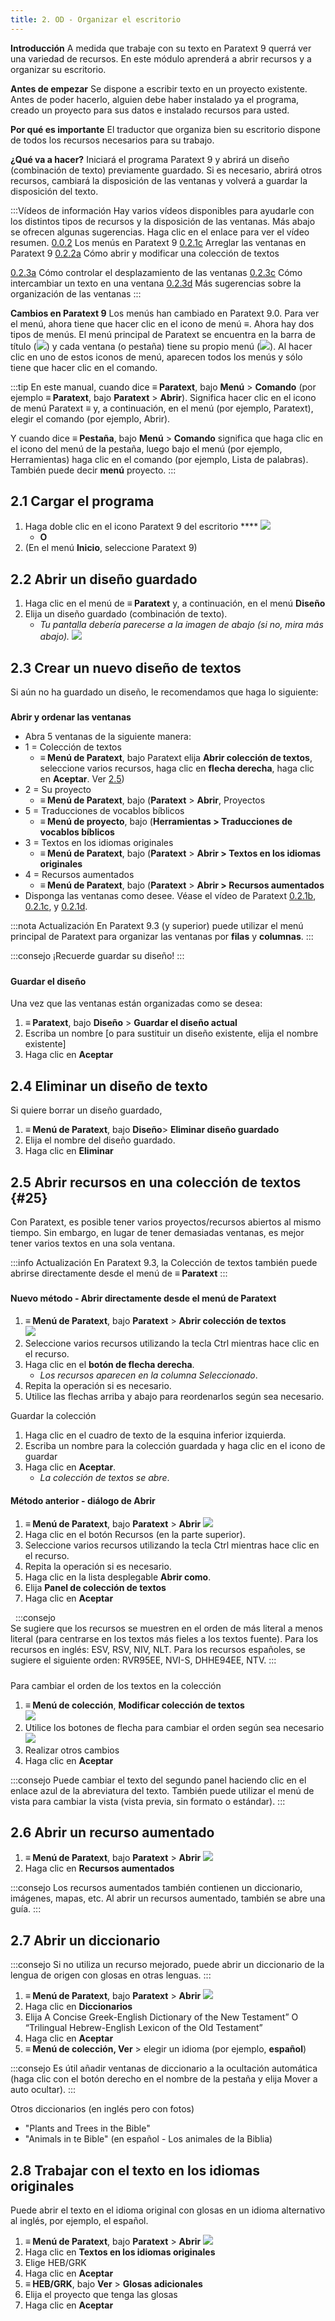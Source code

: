 ```yaml
---
title: 2. OD - Organizar el escritorio
---
```


**Introducción** A medida que trabaje con su texto en Paratext 9 querrá ver una variedad de recursos. En este módulo aprenderá a abrir recursos y a organizar su escritorio.

**Antes de empezar** Se dispone a escribir texto en un proyecto existente. Antes de poder hacerlo, alguien debe haber instalado ya el programa, creado un proyecto para sus datos e instalado recursos para usted.

**Por qué es importante** El traductor que organiza bien su escritorio dispone de todos los recursos necesarios para su trabajo.

**¿Qué va a hacer?** Iniciará el programa Paratext 9 y abrirá un diseño (combinación de texto) previamente guardado. Si es necesario, abrirá otros recursos, cambiará la disposición de las ventanas y volverá a guardar la disposición del texto.

:::Vídeos de información
Hay varios vídeos disponibles para ayudarle con los distintos tipos de recursos y la disposición de las ventanas. Más abajo se ofrecen algunas sugerencias. Haga clic en el enlace para ver el vídeo resumen. [0.0.2](../../Video-summaries/01-Introduction/0.2.Navigation/0.2.1c.md) Los menús en Paratext 9 [0.2.1c](../../Video-summaries/01-Introduction/0.2.Navigation/0.2.1d.md) Arreglar las ventanas en Paratext 9 [0.2.2a](../../Video-summaries/01-Introduction/0.2.Navigation/0.2.2a.md) Cómo abrir y modificar una colección de textos

[0.2.3a](../../Video-summaries/01-Introduction/0.2.Navigation/0.2.3a.md) Cómo controlar el desplazamiento de las ventanas [0.2.3c](../../Video-summaries/01-Introduction/0.2.Navigation/0.2.3c.md) Cómo intercambiar un texto en una ventana [0.2.3d](../../Video-summaries/01-Introduction/0.2.Navigation/0.2.3d.md) Más sugerencias sobre la organización de las ventanas
:::

**Cambios en Paratext 9** Los menús han cambiado en Paratext 9.0. Para ver el menú, ahora tiene que hacer clic en el icono de menú ≡. Ahora hay dos tipos de menús. El menú principal de Paratext se encuentra en la barra de título (![](../media/a7c437f2736cb28b0dff7abd780f5f94.png)) y cada ventana (o pestaña) tiene su propio menú (![](../media/65ab77824a1e025fac1bf88feb6ba66f.png)). Al hacer clic en uno de estos iconos de menú, aparecen todos los menús y sólo tiene que hacer clic en el comando.

:::tip
En este manual, cuando dice **≡ Paratext**, bajo **Menú** \> **Comando** (por ejemplo **≡ Paratext**, bajo **Paratext** \> **Abrir**). Significa hacer clic en el icono de menú Paratext ≡ y, a continuación, en el menú (por ejemplo, Paratext), elegir el comando (por ejemplo, Abrir).

Y cuando dice **≡ Pestaña**, bajo **Menú** \> **Comando** significa que haga clic en el icono del menú de la pestaña, luego bajo el menú (por ejemplo, Herramientas) haga clic en el comando (por ejemplo, Lista de palabras). También puede decir **menú** proyecto.
:::


## 2.1 Cargar el programa

1. Haga doble clic en el icono Paratext 9 del escritorio **** ![](../media/b2697bb533e7765029252c8d51301dc9.png)
   - **O**
2. (En el menú **Inicio**, seleccione Paratext 9)

## 2.2 Abrir un diseño guardado

1. Haga clic en el menú de **≡ Paratext** y, a continuación, en el menú **Diseño**
2. Elija un diseño guardado (combinación de texto).
   - *Tu pantalla debería parecerse a la imagen de abajo (si no, mira más abajo).* ![](../media/04940ad26e529e9718ce606e1fbda153.png)

## 2.3 Crear un nuevo diseño de textos

Si aún no ha guardado un diseño, le recomendamos que haga lo siguiente:

#####

**Abrir y ordenar las ventanas**

- Abra 5 ventanas de la siguiente manera:
- 1 = Colección de textos
  - **≡ Menú de Paratext**, bajo Paratext elija **Abrir colección de textos**, seleccione varios recursos, haga clic en **flecha derecha**, haga clic en **Aceptar**. Ver [2.5](/Training-Manual/02-Stage-1/2.OD.md#25))
- 2 = Su proyecto
  - **≡ Menú de Paratext**, bajo (**Paratext** \> **Abrir**, Proyectos
- 5 = Traducciones de vocablos bíblicos
  - **≡ Menú de proyecto**, bajo (**Herramientas \> Traducciones de vocablos bíblicos**
- 3 = Textos en los idiomas originales
  - **≡ Menú de Paratext**, bajo (**Paratext** \> **Abrir \> Textos en los idiomas originales**
- 4 = Recursos aumentados
  - **≡ Menú de Paratext**, bajo (**Paratext** \> **Abrir \> Recursos aumentados**
- Disponga las ventanas como desee. Véase el vídeo de Paratext [0.2.1b](../../Video-summaries/01-Introduction/0.2.Navigation/0.2.1b.md), [0.2.1c](../../Video-summaries/01-Introduction/0.2.Navigation/0.2.1c.md), y [0.2.1d](../../Video-summaries/01-Introduction/0.2.Navigation/0.2.1d.md).

:::nota Actualización
En Paratext 9.3 (y superior) puede utilizar el menú principal de Paratext para organizar las ventanas por **filas** y **columnas**.
:::

:::consejo
¡Recuerde guardar su diseño!
:::

#####

#### Guardar el diseño

Una vez que las ventanas están organizadas como se desea:

1. **≡ Paratext**, bajo **Diseño** \> **Guardar el diseño actual**
2. Escriba un nombre [o para sustituir un diseño existente, elija el nombre existente]
3. Haga clic en **Aceptar**

## 2.4 Eliminar un diseño de texto

Si quiere borrar un diseño guardado,

1. **≡ Menú de Paratext**, bajo **Diseño**> **Eliminar diseño guardado**
2. Elija el nombre del diseño guardado.
3. Haga clic en **Eliminar**

## 2.5 Abrir recursos en una colección de textos {#25}

Con Paratext, es posible tener varios proyectos/recursos abiertos al mismo tiempo. Sin embargo, en lugar de tener demasiadas ventanas, es mejor tener varios textos en una sola ventana.

:::info Actualización
En Paratext 9.3, la Colección de textos también puede abrirse directamente desde el menú de **≡ Paratext**
:::
#####

#### Nuevo método - Abrir directamente desde el menú de Paratext

1. **≡ Menú de Paratext**, bajo **Paratext** \> **Abrir colección de textos**  
   ![](../media/OpenTextCol.png)
2. Seleccione varios recursos utilizando la tecla Ctrl mientras hace clic en el recurso.
3. Haga clic en el **botón de flecha derecha**.
   - *Los recursos aparecen en la columna Seleccionado*.
4. Repita la operación si es necesario.
5. Utilice las flechas arriba y abajo para reordenarlos según sea necesario.

Guardar la colección

1. Haga clic en el cuadro de texto de la esquina inferior izquierda.
2. Escriba un nombre para la colección guardada y haga clic en el icono de guardar
3. Haga clic en **Aceptar**.
   - *La colección de textos se abre*.


#### Método anterior - diálogo de Abrir

1. **≡ Menú de Paratext**, bajo **Paratext** \> **Abrir** ![](../media/OpenText.en.png)
2. Haga clic en el botón Recursos (en la parte superior).
3. Seleccione varios recursos utilizando la tecla Ctrl mientras hace clic en el recurso.
4. Repita la operación si es necesario.
5. Haga clic en la lista desplegable **Abrir como**.
6. Elija **Panel de colección de textos**
7. Haga clic en **Aceptar**

  :::consejo  
Se sugiere que los recursos se muestren en el orden de más literal a menos literal (para centrarse en los textos más fieles a los textos fuente). Para los recursos en inglés: ESV, RSV, NIV, NLT. Para los recursos españoles, se sugiere el siguiente orden: RVR95EE, NVI-S, DHHE94EE, NTV.
:::

#####

Para cambiar el orden de los textos en la colección

1. **≡ Menú de colección**, **Modificar colección de textos**  
   ![](../media/a356ed446662b836196dfcc07a8847b1.png)
2. Utilice los botones de flecha para cambiar el orden según sea necesario  
   ![](../media/52dd938c6ab8c8d2d540e062c9848466.png)
3. Realizar otros cambios
4. Haga clic en **Aceptar**

:::consejo
Puede cambiar el texto del segundo panel haciendo clic en el enlace azul de la abreviatura del texto. También puede utilizar el menú de vista para cambiar la vista (vista previa, sin formato o estándar).
:::

#####

## 2.6 Abrir un recurso aumentado

1. **≡ Menú de Paratext**, bajo **Paratext** \> **Abrir** ![](../media/952eee9519e0b51a2f4c65c541b00845.png)
2. Haga clic en **Recursos aumentados**

:::consejo
Los recursos aumentados también contienen un diccionario, imágenes, mapas, etc. Al abrir un recursos aumentado, también se abre una guía.
:::

## 2.7 Abrir un diccionario

:::consejo
Si no utiliza un recurso mejorado, puede abrir un diccionario de la lengua de origen con glosas en otras lenguas.
:::

1. **≡ Menú de Paratext**, bajo **Paratext** \> **Abrir** ![](../media/24e00b1d05ecbd259476304fbe830e92.png)
2. Haga clic en **Diccionarios**
3. Elija A Concise Greek-English Dictionary of the New Testament” O “Trilingual Hebrew-English Lexicon of the Old Testament”
4. Haga clic en **Aceptar**
5. **≡ Menú de colección, Ver** \> elegir un idioma (por ejemplo, **español**)

:::consejo
Es útil añadir ventanas de diccionario a la ocultación automática (haga clic con el botón derecho en el nombre de la pestaña y elija Mover a auto ocultar).
:::

Otros diccionarios (en inglés pero con fotos)

- "Plants and Trees in the Bible"
- "Animals in te Bible" (en español - Los animales de la Biblia)

## 2.8 Trabajar con el texto en los idiomas originales

Puede abrir el texto en el idioma original con glosas en un idioma alternativo al inglés, por ejemplo, el español.

1. **≡ Menú de Paratext**, bajo **Paratext** \> **Abrir** ![](../media/fc13d7ce221e68b16bd8260ae130c598.png)
2. Haga clic en **Textos en los idiomas originales**
3. Elige HEB/GRK
4. Haga clic en **Aceptar**
5. **≡ HEB/GRK**, bajo **Ver** \> **Glosas adicionales**
6. Elija el proyecto que tenga las glosas
7. Haga clic en **Aceptar**
